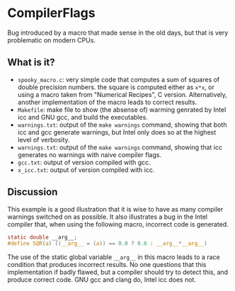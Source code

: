# CompilerFlags
Bug introduced by a macro that made sense in the old days, but that is
very problematic on modern CPUs.

## What is it?
* `spooky_macro.c`: very simple code that computes a sum of squares of
    double precision numbers.  the square is computed either as `x*x`,
    or using a macro taken from "Numerical Recipes", C version. Alternatively,
    another implementation of the macro leads to correct results.
* `Makefile`: make file to show (the absense of) warming genrated by
    Intel icc and GNU gcc, and build the executables.
* `warnings.txt`: output of the `make warnings` command, showing that
    both icc and gcc generate warnings, but Intel only does so at the
    highest level of
    verbosity.    
* `warnings.txt`: output of the `make warnings` command, showing that icc
    generates no warnings with naive compiler flags.
* `gcc.txt`: output of version compiled with gcc.
* `x_icc.txt`: output of version compiled with icc.

## Discussion
This example is a good illustration that it is wise to have as many compiler
warnings switched on as possible.  It also illustrates a bug in the Intel
compiler that, when using the following macro, incorrect code is generated.
```c
static double __arg__;
#define SQR(a) ((__arg__ = (a)) == 0.0 ? 0.0 : __arg__*__arg__)
```
The use of the static global variable `__arg__` in this macro leads to a
race condition that produces incorrect results. No one questions that this
implementation if badly flawed, but a compiler should try to detect this,
and produce correct code. GNU gcc and clang do, Intel icc does not.
